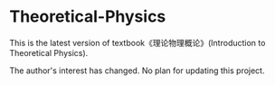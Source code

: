 # Theoretical-Physics
This is the latest version of textbook《理论物理概论》(Introduction to Theoretical Physics).

The author's interest has changed. No plan for updating this project.
